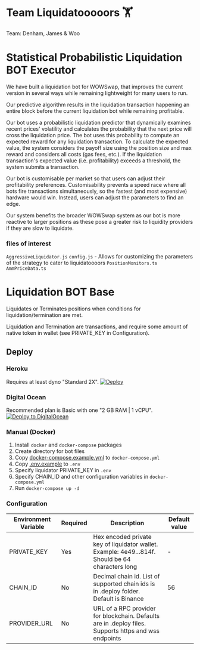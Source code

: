 # Team Liquidatooooors 🏋
Team: Denham, James & Woo 
# Statistical Probabilistic Liquidation BOT Executor

We have built a liquidation bot for WOWSwap, that improves the current version in several ways while remaining lightweight for many users to run.

Our predictive algorithm results in the liquidation transaction happening an entire block before the current liquidation bot while remaining profitable.   

Our bot uses a probabilistic liquidation predictor that dynamically examines recent prices' volatility and calculates the probability that the next price will cross the liquidation price. The bot uses this probability to compute an expected reward for any liquidation transaction. To calculate the expected value, the system considers the payoff size using the position size and max reward and considers all costs (gas fees, etc.). If the liquidation transaction's expected value (i.e. profitability) exceeds a threshold, the system submits a transaction.

Our bot is customisable per market so that users can adjust their profitability preferences. Customisability prevents a speed race where all bots fire transactions simultaneously, so the fastest (and most expensive) hardware would win. Instead, users can adjust the parameters to find an edge.

 Our system benefits the broader WOWSwap system as our bot is more reactive to larger positions as these pose a greater risk to liquidity providers if they are slow to liquidate.

###  files of interest
`AggressiveLiquidator.js`
`config.js` - Allows for customizing the parameters of the strategy to cater to liquidatoooors
`PositionMonitors.ts` 
`AmmPriceData.ts`

# Liquidation BOT Base

Liquidates or Terminates positions when conditions for liquidation/termination are met. 

Liquidation and Termination are transactions, and require some amount of native token in wallet (see PRIVATE_KEY in Configuration).

## Deploy

### Heroku
Requires at least dyno "Standard 2X".
[![Deploy](https://www.herokucdn.com/deploy/button.svg)](https://heroku.com/deploy?template=https://github.com/wowswap-io/liquidation-bot/tree/master)

### Digital Ocean
Recommended plan is Basic with one "2 GB RAM | 1 vCPU".
[![Deploy to DigitalOcean](https://www.deploytodo.com/do-btn-blue.svg)](https://cloud.digitalocean.com/apps/new?repo=https://github.com/wowswap-io/liquidation-bot/tree/master)

### Manual (Docker)

1. Install `docker` and `docker-compose` packages
2. Create directory for bot files
3. Copy [docker-compose.example.yml](https://raw.githubusercontent.com/wowswap-io/liquidation-bot/master/docker-compose.example.yml) to `docker-compose.yml`
4. Copy [.env.example](https://raw.githubusercontent.com/wowswap-io/liquidation-bot/master/.env.example) to `.env`
5. Specify liquidator PRIVATE_KEY in `.env`
6. Specify CHAIN_ID and other configuration variables in `docker-compose.yml`
7. Run `docker-compose up -d`

### Configuration

| Environment Variable | Required | Description                                                                                           | Default value |
|----------------------|----------|-------------------------------------------------------------------------------------------------------|---------------|
| PRIVATE_KEY          | Yes      | Hex encoded private key of liquidator wallet. Example: 4e49...814f. Should be 64 characters long      | -             |
| CHAIN_ID             | No       | Decimal chain id. List of supported chain ids is in .deploy folder. Default is Binance                | 56            |
| PROVIDER_URL         | No       | URL of a RPC provider for blockchain. Defaults are in .deploy files. Supports https and wss endpoints |               |

